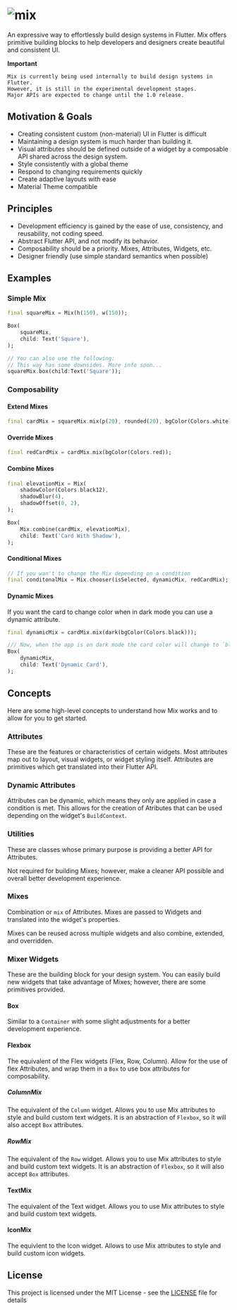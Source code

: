 # ![mix](https://raw.githubusercontent.com/leoafarias/mix/main/assets/logo.png)

An expressive way to effortlessly build design systems in Flutter. Mix offers primitive building blocks to help developers and designers create beautiful and consistent UI.

**Important**

```text
Mix is currently being used internally to build design systems in Flutter.
However, it is still in the experimental development stages.
Major APIs are expected to change until the 1.0 release.
```

## Motivation & Goals

- Creating consistent custom (non-material) UI in Flutter is difficult
- Maintaining a design system is much harder than building it.
- Visual attributes should be defined outside of a widget by a composable API shared across the design system.
- Style consistently with a global theme
- Respond to changing requirements quickly
- Create adaptive layouts with ease
- Material Theme compatible

## Principles

- Development efficiency is gained by the ease of use, consistency, and reusability, not coding speed.
- Abstract Flutter API, and not modify its behavior.
- Composability should be a priority. Mixes, Attributes, Widgets, etc.
- Designer friendly (use simple standard semantics when possible)

## Examples

### Simple Mix

```dart
final squareMix = Mix(h(150), w(150));

Box(
    squareMix,
    child: Text('Square'),
);

// You can also use the following:
// This way has some downsides. More info soon...
squareMix.box(child:Text('Square'));
```

### Composability

#### Extend Mixes

```dart
final cardMix = squareMix.mix(p(20), rounded(20), bgColor(Colors.white));
```

#### Override Mixes

```dart
final redCardMix = cardMix.mix(bgColor(Colors.red));
```

#### Combine Mixes

```dart
final elevationMix = Mix(
    shadowColor(Colors.black12),
    shadowBlur(4),
    shadowOffset(0, 2),
);

Box(
    Mix.combine(cardMix, elevationMix),
    child: Text('Card With Shadow'),
);
```

#### Conditional Mixes

```dart
// If you wan't to change the Mix depending on a condition
final conditonalMix = Mix.chooser(isSelected, dynamicMix, redCardMix);
```

#### Dynamic Mixes

If you want the card to change color when in dark mode you can use a dynamic attribute.

```dart
final dynamicMix = cardMix.mix(dark(bgColor(Colors.black)));

/// Now, when the app is on dark mode the card color will change to `black`.
Box(
    dynamicMix,
    child: Text('Dynamic Card'),
);

```

## Concepts

Here are some high-level concepts to understand how Mix works and to allow for you to get started.

### Attributes

These are the features or characteristics of certain widgets. Most attributes map out to layout, visual widgets, or widget styling itself. Attributes are primitives which get translated into their Flutter API.

### Dynamic Attributes

Attributes can be dynamic, which means they only are applied in case a condition is met. This allows for the creation of Atributes that can be used depending on the widget's `BuildContext`.

### Utilities

These are classes whose primary purpose is providing a better API for Attributes.

Not required for building Mixes; however, make a cleaner API possible and overall better development experience.

### Mixes

Combination or `mix` of Attributes. Mixes are passed to Widgets and translated into the widget's properties.

Mixes can be reused across multiple widgets and also combine, extended, and overridden.

### Mixer Widgets

These are the building block for your design system. You can easily build new widgets that take advantage of Mixes; however, there are some primitives provided.

#### Box

Similar to a `Container` with some slight adjustments for a better development experience.

#### Flexbox

The equivalent of the Flex widgets (Flex, Row, Column). Allow for the use of flex Attributes, and wrap them in a `Box` to use box attributes for composability.

##### ColumnMix

The equivalent of the `Column` widget. Allows you to use Mix attributes to style and build custom text widgets. It is an abstraction of `Flexbox`, so it will also accept `Box` attributes.

##### RowMix

The equivalent of the `Row` widget. Allows you to use Mix attributes to style and build custom text widgets. It is an abstraction of `Flexbox`, so it will also accept `Box` attributes.

#### TextMix

The equivalent of the Text widget. Allows you to use Mix attributes to style and build custom text widgets.

#### IconMix

The equivlent to the Icon widget. Allows to use Mix attributes to style and build custom icon widgets.

## License

This project is licensed under the MIT License - see the [LICENSE](LICENSE) file for details
